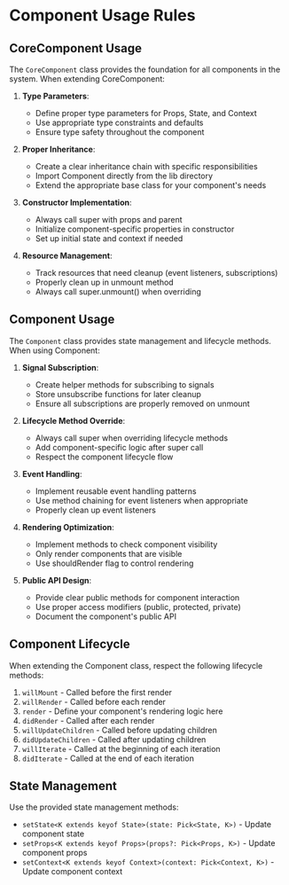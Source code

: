 # Component Usage Rules

## CoreComponent Usage
The `CoreComponent` class provides the foundation for all components in the system. When extending CoreComponent:

1. **Type Parameters**:
   - Define proper type parameters for Props, State, and Context
   - Use appropriate type constraints and defaults
   - Ensure type safety throughout the component

2. **Proper Inheritance**:
   - Create a clear inheritance chain with specific responsibilities
   - Import Component directly from the lib directory
   - Extend the appropriate base class for your component's needs

3. **Constructor Implementation**:
   - Always call super with props and parent
   - Initialize component-specific properties in constructor
   - Set up initial state and context if needed

4. **Resource Management**:
   - Track resources that need cleanup (event listeners, subscriptions)
   - Properly clean up in unmount method
   - Always call super.unmount() when overriding

## Component Usage
The `Component` class provides state management and lifecycle methods. When using Component:

1. **Signal Subscription**:
   - Create helper methods for subscribing to signals
   - Store unsubscribe functions for later cleanup
   - Ensure all subscriptions are properly removed on unmount

2. **Lifecycle Method Override**:
   - Always call super when overriding lifecycle methods
   - Add component-specific logic after super call
   - Respect the component lifecycle flow

3. **Event Handling**:
   - Implement reusable event handling patterns
   - Use method chaining for event listeners when appropriate
   - Properly clean up event listeners

4. **Rendering Optimization**:
   - Implement methods to check component visibility
   - Only render components that are visible
   - Use shouldRender flag to control rendering

5. **Public API Design**:
   - Provide clear public methods for component interaction
   - Use proper access modifiers (public, protected, private)
   - Document the component's public API

## Component Lifecycle
When extending the Component class, respect the following lifecycle methods:

1. `willMount` - Called before the first render
2. `willRender` - Called before each render
3. `render` - Define your component's rendering logic here
4. `didRender` - Called after each render
5. `willUpdateChildren` - Called before updating children
6. `didUpdateChildren` - Called after updating children
7. `willIterate` - Called at the beginning of each iteration
8. `didIterate` - Called at the end of each iteration

## State Management
Use the provided state management methods:

- `setState<K extends keyof State>(state: Pick<State, K>)` - Update component state
- `setProps<K extends keyof Props>(props?: Pick<Props, K>)` - Update component props
- `setContext<K extends keyof Context>(context: Pick<Context, K>)` - Update component context 
